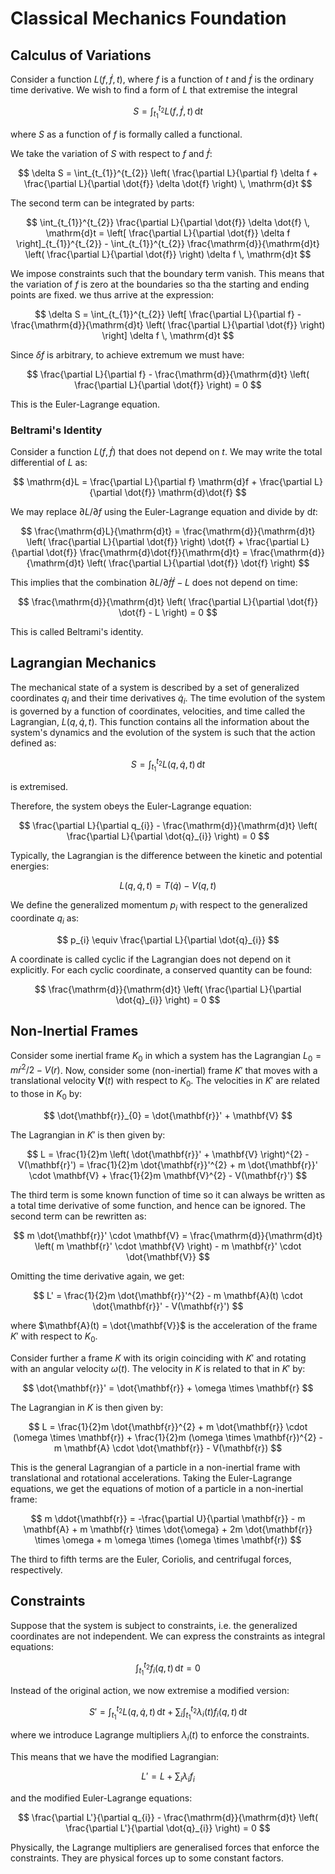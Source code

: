 # Classical Mechanics Foundation

## Calculus of Variations

Consider a function $L(f, \dot{f}, t)$, where $f$ is a function of $t$ and $\dot{f}$ is the ordinary time derivative. We wish to find a form of $L$ that extremise the integral

$$
S = \int_{t_{1}}^{t_{2}} L(f, \dot{f}, t) \, \mathrm{d}t
$$

where $S$ as a function of $f$ is formally called a functional.

We take the variation of $S$ with respect to $f$ and $\dot{f}$:

$$
\delta S = \int_{t_{1}}^{t_{2}} \left( \frac{\partial L}{\partial f} \delta f + \frac{\partial L}{\partial \dot{f}} \delta \dot{f} \right) \, \mathrm{d}t
$$

The second term can be integrated by parts:

$$
\int_{t_{1}}^{t_{2}} \frac{\partial L}{\partial \dot{f}} \delta \dot{f} \, \mathrm{d}t = \left[ \frac{\partial L}{\partial \dot{f}} \delta f \right]_{t_{1}}^{t_{2}} - \int_{t_{1}}^{t_{2}} \frac{\mathrm{d}}{\mathrm{d}t} \left( \frac{\partial L}{\partial \dot{f}} \right) \delta f \, \mathrm{d}t
$$

We impose constraints such that the boundary term vanish. This means that the variation of $f$ is zero at the boundaries so tha the starting and ending points are fixed. we thus arrive at the expression:

$$
\delta S = \int_{t_{1}}^{t_{2}} \left[ \frac{\partial L}{\partial f} - \frac{\mathrm{d}}{\mathrm{d}t} \left( \frac{\partial L}{\partial \dot{f}} \right) \right] \delta f \, \mathrm{d}t
$$

Since $\delta f$ is arbitrary, to achieve extremum we must have:

$$
\frac{\partial L}{\partial f} - \frac{\mathrm{d}}{\mathrm{d}t} \left( \frac{\partial L}{\partial \dot{f}} \right) = 0
$$

This is the Euler-Lagrange equation.

### Beltrami's Identity

Consider a function $L(f, \dot{f})$ that does not depend on $t$. We may write the total differential of $L$ as:

$$
\mathrm{d}L = \frac{\partial L}{\partial f} \mathrm{d}f + \frac{\partial L}{\partial \dot{f}} \mathrm{d}\dot{f}
$$

We may replace $\partial L/\partial f$ using the Euler-Lagrange equation and divide by $\mathrm{d}t$:

$$
\frac{\mathrm{d}L}{\mathrm{d}t} = \frac{\mathrm{d}}{\mathrm{d}t} \left( \frac{\partial L}{\partial \dot{f}} \right) \dot{f} + \frac{\partial L}{\partial \dot{f}} \frac{\mathrm{d}\dot{f}}{\mathrm{d}t} = \frac{\mathrm{d}}{\mathrm{d}t} \left( \frac{\partial L}{\partial \dot{f}} \dot{f} \right)
$$

This implies that the combination $\partial L/\partial \dot{f} \dot{f} - L$ does not depend on time:

$$
\frac{\mathrm{d}}{\mathrm{d}t} \left( \frac{\partial L}{\partial \dot{f}} \dot{f} - L \right) = 0
$$

This is called Beltrami's identity.

## Lagrangian Mechanics

The mechanical state of a system is described by a set of generalized coordinates $q_{i}$ and their time derivatives $\dot{q}_{i}$. The time evolution of the system is governed by a function of coordinates, velocities, and time called the Lagrangian, $L(q, \dot{q}, t)$. This function contains all the information about the system's dynamics and the evolution of the system is such that the action defined as:

$$
S = \int_{t_{1}}^{t_{2}} L(q, \dot{q}, t) \, \mathrm{d}t
$$

is extremised.

Therefore, the system obeys the Euler-Lagrange equation:

$$
\frac{\partial L}{\partial q_{i}} - \frac{\mathrm{d}}{\mathrm{d}t} \left( \frac{\partial L}{\partial \dot{q}_{i}} \right) = 0
$$

Typically, the Lagrangian is the difference between the kinetic and potential energies:

$$
L(q, \dot{q}, t) = T(\dot{q}) - V(q, t)
$$

We define the generalized momentum $p_{i}$ with respect to the generalized coordinate $q_{i}$ as:

$$
p_{i} \equiv \frac{\partial L}{\partial \dot{q}_{i}}
$$

A coordinate is called cyclic if the Lagrangian does not depend on it explicitly. For each cyclic coordinate, a conserved quantity can be found:

$$
\frac{\mathrm{d}}{\mathrm{d}t} \left( \frac{\partial L}{\partial \dot{q}_{i}} \right) = 0
$$

## Non-Inertial Frames

Consider some inertial frame $K_{0}$ in which a system has the Lagrangian $L_{0} = m \dot{r}^{2}/2 - V(r)$. Now, consider some (non-inertial) frame $K'$ that moves with a translational velocity $\mathbf{V}(t)$ with respect to $K_{0}$. The velocities in $K'$ are related to those in $K_{0}$ by:

$$
\dot{\mathbf{r}}_{0} = \dot{\mathbf{r}}' + \mathbf{V}
$$

The Lagrangian in $K'$ is then given by:

$$
L = \frac{1}{2}m \left( \dot{\mathbf{r}}' + \mathbf{V} \right)^{2} - V(\mathbf{r}') = \frac{1}{2}m \dot{\mathbf{r}}'^{2} + m \dot{\mathbf{r}}' \cdot \mathbf{V} + \frac{1}{2}m \mathbf{V}^{2} - V(\mathbf{r}')
$$

The third term is some known function of time so it can always be written as a total time derivative of some function, and hence can be ignored. The second term can be rewritten as:

$$
m \dot{\mathbf{r}}' \cdot \mathbf{V} = \frac{\mathrm{d}}{\mathrm{d}t} \left( m \mathbf{r}' \cdot \mathbf{V} \right) - m \mathbf{r}' \cdot \dot{\mathbf{V}}
$$

Omitting the time derivative again, we get:

$$
L' = \frac{1}{2}m \dot{\mathbf{r}}'^{2} - m \mathbf{A}(t) \cdot \dot{\mathbf{r}}' - V(\mathbf{r}')
$$

where $\mathbf{A}(t) = \dot{\mathbf{V}}$ is the acceleration of the frame $K'$ with respect to $K_{0}$.

Consider further a frame $K$ with its origin coinciding with $K'$ and rotating with an angular velocity $\omega(t)$. The velocity in $K$ is related to that in $K'$ by:

$$
\dot{\mathbf{r}}' = \dot{\mathbf{r}} + \omega \times \mathbf{r}
$$

The Lagrangian in $K$ is then given by:

$$
L = \frac{1}{2}m \dot{\mathbf{r}}^{2} + m \dot{\mathbf{r}} \cdot (\omega \times \mathbf{r}) + \frac{1}{2}m (\omega \times \mathbf{r})^{2} - m \mathbf{A} \cdot \dot{\mathbf{r}} - V(\mathbf{r})
$$

This is the general Lagrangian of a particle in a non-inertial frame with translational and rotational accelerations. Taking the Euler-Lagrange equations, we get the equations of motion of a particle in a non-inertial frame:

$$
m \ddot{\mathbf{r}} = -\frac{\partial U}{\partial \mathbf{r}} - m \mathbf{A} + m \mathbf{r} \times \dot{\omega} + 2m \dot{\mathbf{r}} \times \omega + m \omega \times (\omega \times \mathbf{r})
$$

The third to fifth terms are the Euler, Coriolis, and centrifugal forces, respectively.

## Constraints

Suppose that the system is subject to constraints, i.e. the generalized coordinates are not independent. We can express the constraints as integral equations:

$$
\int_{t_{1}}^{t_{2}} f_{i}(q, t) \, \mathrm{d}t = 0
$$

Instead of the original action, we now extremise a modified version:

$$
S' = \int_{t_{1}}^{t_{2}} L(q, \dot{q}, t) \, \mathrm{d}t + \sum_{i} \int_{t_{1}}^{t_{2}} \lambda_{i}(t) f_{i}(q, t) \, \mathrm{d}t
$$

where we introduce Lagrange multipliers $\lambda_{i}(t)$ to enforce the constraints.

This means that we have the modified Lagrangian:

$$
L' = L + \sum_{i} \lambda_{i} f_{i}
$$

and the modified Euler-Lagrange equations:

$$
\frac{\partial L'}{\partial q_{i}} - \frac{\mathrm{d}}{\mathrm{d}t} \left( \frac{\partial L'}{\partial \dot{q}_{i}} \right) = 0
$$

Physically, the Lagrange multipliers are generalised forces that enforce the constraints. They are physical forces up to some constant factors.
